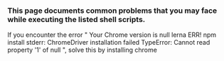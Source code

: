 ### This page documents common problems that you may face while executing the listed shell scripts.

If you encounter the error " Your Chrome version is null lerna ERR! npm install stderr: ChromeDriver installation failed TypeError: Cannot read property '1' of null ", solve this by installing chrome